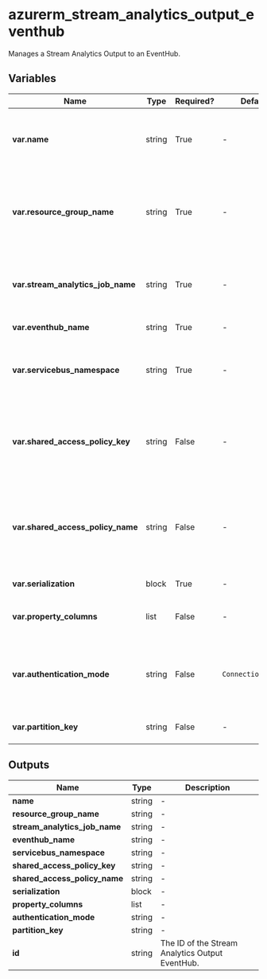 # azurerm_stream_analytics_output_eventhub

Manages a Stream Analytics Output to an EventHub.

## Variables

| Name | Type | Required? | Default  | possible values | Description |
| ---- | ---- | --------- | -------- | ----------- | ----------- |
| **var.name** | string | True | -  |  -  | The name of the Stream Output. Changing this forces a new resource to be created. | 
| **var.resource_group_name** | string | True | -  |  -  | The name of the Resource Group where the Stream Analytics Job exists. Changing this forces a new resource to be created. | 
| **var.stream_analytics_job_name** | string | True | -  |  -  | The name of the Stream Analytics Job. Changing this forces a new resource to be created. | 
| **var.eventhub_name** | string | True | -  |  -  | The name of the Event Hub. | 
| **var.servicebus_namespace** | string | True | -  |  -  | The namespace that is associated with the desired Event Hub, Service Bus Queue, Service Bus Topic, etc. | 
| **var.shared_access_policy_key** | string | False | -  |  -  | The shared access policy key for the specified shared access policy. Required when `authentication_mode` is set to `ConnectionString`. | 
| **var.shared_access_policy_name** | string | False | -  |  -  | The shared access policy name for the Event Hub, Service Bus Queue, Service Bus Topic, etc. Required when `authentication_mode` is set to `ConnectionString`. | 
| **var.serialization** | block | True | -  |  -  | A `serialization` block. | 
| **var.property_columns** | list | False | -  |  -  | A list of property columns to add to the Event Hub output. | 
| **var.authentication_mode** | string | False | `ConnectionString`  |  `Msi`, `ConnectionString`  | The authentication mode for the Stream Output. Possible values are `Msi` and `ConnectionString`. Defaults to `ConnectionString`. | 
| **var.partition_key** | string | False | -  |  -  | The column that is used for the Event Hub partition key. | 



## Outputs

| Name | Type | Description |
| ---- | ---- | --------- | 
| **name** | string  | - | 
| **resource_group_name** | string  | - | 
| **stream_analytics_job_name** | string  | - | 
| **eventhub_name** | string  | - | 
| **servicebus_namespace** | string  | - | 
| **shared_access_policy_key** | string  | - | 
| **shared_access_policy_name** | string  | - | 
| **serialization** | block  | - | 
| **property_columns** | list  | - | 
| **authentication_mode** | string  | - | 
| **partition_key** | string  | - | 
| **id** | string  | The ID of the Stream Analytics Output EventHub. | 